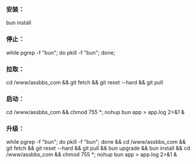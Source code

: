 ### 安装：
bun install

### 停止：
while pgrep -f "bun"; do pkill -f "bun"; done;

### 拉取：
cd /www/assbbs_com && git fetch && git reset --hard && git pull

### 启动：
cd /www/assbbs_com && chmod 755 *; nohup bun app > app.log 2>&1 &

### 升级：
while pgrep -f "bun"; do pkill -f "bun"; done && cd /www/assbbs_com && git fetch && git reset --hard && git pull && bun upgrade && bun install && cd /www/assbbs_com && chmod 755 *; nohup bun app > app.log 2>&1 &

